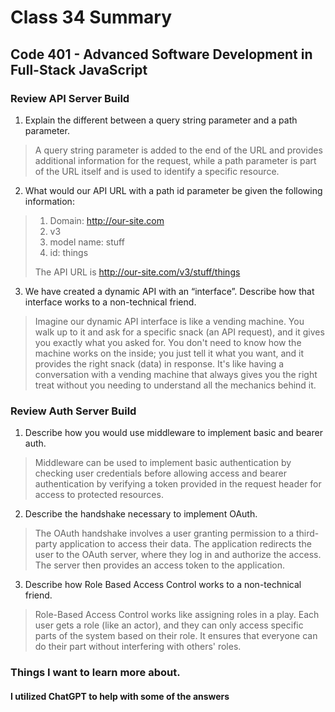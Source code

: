 # Class 34 Summary
## Code 401 - Advanced Software Development in Full-Stack JavaScript

### Review API Server Build
1. Explain the different between a query string parameter and a path parameter.
> A query string parameter is added to the end of the URL and provides additional information for the request, while a path parameter is part of the URL itself and is used to identify a specific resource.
2. What would our API URL with a path id parameter be given the following information:
> 1. Domain: http://our-site.com
> 2. v3
> 3. model name: stuff
> 4. id: things
>
> The API URL is http://our-site.com/v3/stuff/things
3. We have created a dynamic API with an “interface”. Describe how that interface works to a non-technical friend.
> Imagine our dynamic API interface is like a vending machine. You walk up to it and ask for a specific snack (an API request), and it gives you exactly what you asked for. You don't need to know how the machine works on the inside; you just tell it what you want, and it provides the right snack (data) in response. It's like having a conversation with a vending machine that always gives you the right treat without you needing to understand all the mechanics behind it.

### Review Auth Server Build
1. Describe how you would use middleware to implement basic and bearer auth.
> Middleware can be used to implement basic authentication by checking user credentials before allowing access and bearer authentication by verifying a token provided in the request header for access to protected resources.
2. Describe the handshake necessary to implement OAuth.
> The OAuth handshake involves a user granting permission to a third-party application to access their data. The application redirects the user to the OAuth server, where they log in and authorize the access. The server then provides an access token to the application.
3. Describe how Role Based Access Control works to a non-technical friend.
>Role-Based Access Control works like assigning roles in a play. Each user gets a role (like an actor), and they can only access specific parts of the system based on their role. It ensures that everyone can do their part without interfering with others' roles.

### Things I want to learn more about.

#### I utilized ChatGPT to help with some of the answers